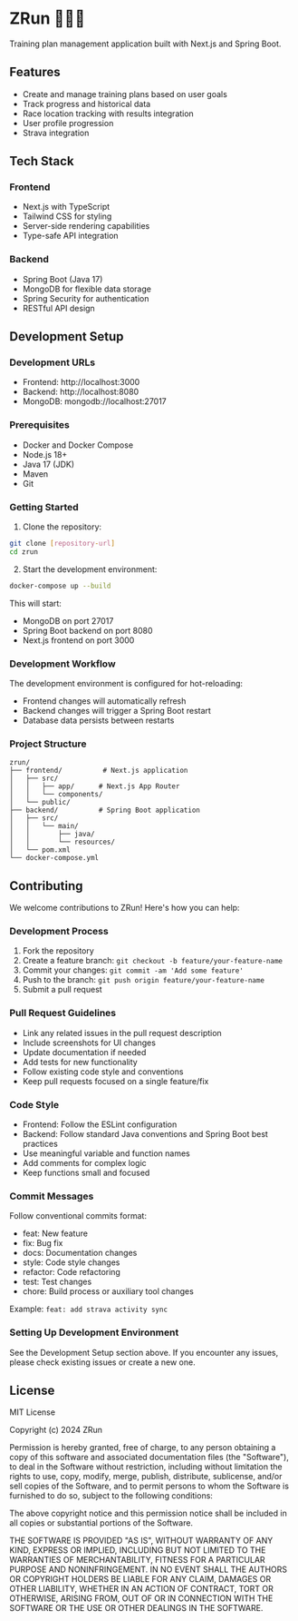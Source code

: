 # ZRun 🏃‍♂️💨

Training plan management application built with Next.js and Spring Boot.

## Features

- Create and manage training plans based on user goals
- Track progress and historical data
- Race location tracking with results integration
- User profile progression
- Strava integration

## Tech Stack

### Frontend

- Next.js with TypeScript
- Tailwind CSS for styling
- Server-side rendering capabilities
- Type-safe API integration

### Backend

- Spring Boot (Java 17)
- MongoDB for flexible data storage
- Spring Security for authentication
- RESTful API design

## Development Setup

### Development URLs

- Frontend: http://localhost:3000
- Backend: http://localhost:8080
- MongoDB: mongodb://localhost:27017

### Prerequisites

- Docker and Docker Compose
- Node.js 18+
- Java 17 (JDK)
- Maven
- Git

### Getting Started

1. Clone the repository:

```bash
git clone [repository-url]
cd zrun
```

2. Start the development environment:

```bash
docker-compose up --build
```

This will start:

- MongoDB on port 27017
- Spring Boot backend on port 8080
- Next.js frontend on port 3000

### Development Workflow

The development environment is configured for hot-reloading:

- Frontend changes will automatically refresh
- Backend changes will trigger a Spring Boot restart
- Database data persists between restarts

### Project Structure

```
zrun/
├── frontend/          # Next.js application
│   ├── src/
│   │   ├── app/      # Next.js App Router
│   │   └── components/
│   └── public/
├── backend/          # Spring Boot application
│   ├── src/
│   │   └── main/
│   │       ├── java/
│   │       └── resources/
│   └── pom.xml
└── docker-compose.yml
```

## Contributing

We welcome contributions to ZRun! Here's how you can help:

### Development Process

1. Fork the repository
2. Create a feature branch: `git checkout -b feature/your-feature-name`
3. Commit your changes: `git commit -am 'Add some feature'`
4. Push to the branch: `git push origin feature/your-feature-name`
5. Submit a pull request

### Pull Request Guidelines

- Link any related issues in the pull request description
- Include screenshots for UI changes
- Update documentation if needed
- Add tests for new functionality
- Follow existing code style and conventions
- Keep pull requests focused on a single feature/fix

### Code Style

- Frontend: Follow the ESLint configuration
- Backend: Follow standard Java conventions and Spring Boot best practices
- Use meaningful variable and function names
- Add comments for complex logic
- Keep functions small and focused

### Commit Messages

Follow conventional commits format:

- feat: New feature
- fix: Bug fix
- docs: Documentation changes
- style: Code style changes
- refactor: Code refactoring
- test: Test changes
- chore: Build process or auxiliary tool changes

Example: `feat: add strava activity sync`

### Setting Up Development Environment

See the Development Setup section above. If you encounter any issues, please check existing issues or create a new one.

## License

MIT License

Copyright (c) 2024 ZRun

Permission is hereby granted, free of charge, to any person obtaining a copy
of this software and associated documentation files (the "Software"), to deal
in the Software without restriction, including without limitation the rights
to use, copy, modify, merge, publish, distribute, sublicense, and/or sell
copies of the Software, and to permit persons to whom the Software is
furnished to do so, subject to the following conditions:

The above copyright notice and this permission notice shall be included in all
copies or substantial portions of the Software.

THE SOFTWARE IS PROVIDED "AS IS", WITHOUT WARRANTY OF ANY KIND, EXPRESS OR
IMPLIED, INCLUDING BUT NOT LIMITED TO THE WARRANTIES OF MERCHANTABILITY,
FITNESS FOR A PARTICULAR PURPOSE AND NONINFRINGEMENT. IN NO EVENT SHALL THE
AUTHORS OR COPYRIGHT HOLDERS BE LIABLE FOR ANY CLAIM, DAMAGES OR OTHER
LIABILITY, WHETHER IN AN ACTION OF CONTRACT, TORT OR OTHERWISE, ARISING FROM,
OUT OF OR IN CONNECTION WITH THE SOFTWARE OR THE USE OR OTHER DEALINGS IN THE
SOFTWARE.
